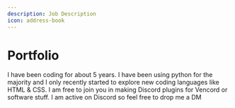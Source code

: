 ```yaml
---
description: Job Description
icon: address-book
---
```


# Portfolio

I have been coding for about 5 years. I have been using python for the majority and I only recently started to explore new coding languages like HTML & CSS. I am free to join you in making Discord plugins for Vencord or software stuff. I am active on Discord so feel free to drop me a DM
